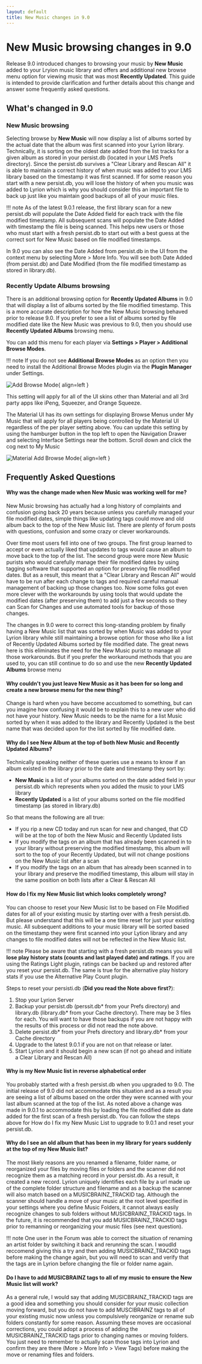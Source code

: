 ```yaml
---
layout: default
title: New Music changes in 9.0
---
```


# New Music browsing changes in 9.0
Release 9.0 introduced changes to browsing your music by __New Music__ added to your Lryion music library and offers and additional new browse menu option for viewing music that was most __Recently Updated__.  This guide is intended to provide clarification and further details about this change and answer some frequently asked questions.

## What's changed in 9.0
### New Music browsing
Selecting browse by __New Music__ will now display a list of albums sorted by the actual date that the album was first scanned into your Lyrion library. Technically, it is sorting on the oldest date added from the list tracks for a given album as stored in your persist.db (located in your LMS Prefs directory). Since the persist.db survives a "Clear Library and Rescan All" it is able to maintain a correct history of when music was added to your LMS library based on the timestamp it was first scanned. If for some reason you start with a new persist.db, you will lose the history of when you music was added to Lyrion which is why you should consider this an important file to back up just like you maintain good backups of all of your music files.

!!! note
        As of the latest 9.0.1 release, the first library scan for a new persist.db will populate the Date Added field for each track with the file modified timestamp. All subsequent scans will populate the Date Added with timestamp the file is being scanned. This helps new users or those who must start with a fresh persist.db to start out with a best guess at the correct sort for New Music based on file modified timestamps.

In 9.0 you can also see the Date Added from persist.db in the UI from the context menu by selecting More > More Info.  You will see both Date Added (from persist.db) and Date Modified (from the file modified timestamp as stored in library.db).

### Recently Update Albums browsing
There is an additional browsing option for __Recently Updated Albums__ in 9.0 that will display a list of albums sorted by the file modified timestamp. This is a more accurate description for how the New Music browsing behaved prior to release 9.0. If you prefer to see a list of albums sorted by file modified date like the New Music was previous to 9.0, then you should use __Recently Updated Albums__ browsing menu.

You can add this menu for each player via __Settings > Player > Additional Browse Modes__.

!!! note
        If you do not see __Additional Browse Modes__ as an option then you need to install the Additional Browse Modes plugin via the __Plugin Manager__ under Settings.

![Add Browse Mode](assets/new-music/add-browse-modes.png){ align=left }

This setting will apply for all of the UI skins other than Material and all 3rd party apps like iPeng, Squeezer, and Orange Squeeze.

The Material UI has its own settings for displaying Browse Menus under My Music that will apply for all players being controlled by the Material UI regardless of the per player setting above.  You can update this setting by using the hamburger button in the top left to open the Navigation Drawer and selecting Interface Settings near the bottom. Scroll down and click the cog next to My Music

![Material Add Browse Mode](assets/new-music/material-add-browse.png){ align=left }

## Frequently Asked Questions

#### Why was the change made when New Music was working well for me?
New Music browsing has actually had a long history of complaints and confusion going back 20 years because unless you carefully managed your file modified dates, simple things like updating tags could move and old album back to the top of the New Music list.  There are plenty of forum posts with questions, confusion and some crazy or clever workarounds.

Over time most users fell into one of two groups. The first group learned to accept or even actually liked that updates to tags would cause an album to move back to the top of the list.  The second group were more New Music purists who would carefully manage their file modified dates by using tagging software that supported an option for preserving file modified dates. But as a result, this meant that a "Clear Library and Rescan All" would have to be run after each change to tags and required careful manual management of backing up those changes too. Now some folks got even more clever with the workarounds by using tools that would update the modified dates (after preserving them) to add just a few seconds so they can Scan for Changes and use automated tools for backup of those changes.

The changes in 9.0 were to correct this long-standing problem by finally having a New Music list that was sorted by when Music was added to your Lyrion library while still maintaining a browse option for those who like a list of Recently Updated Albums sorted by file modified date. The great news here is this eliminates the need for the New Music purist to manage all those workarounds.  But if you prefer the workaround methods that you are used to, you can still continue to do so and use the new __Recently Updated Albums__ browse menu

#### Why couldn't you just leave New Music as it has been for so long and create a new browse menu for the new thing?
Change is hard when you have become accustomed to something, but can you imagine how confusing it would be to explain this to a new user who did not have your history. New Music needs to be the name for a list Music sorted by when it was added to the library and Recently Updated is the best name that was decided upon for the list sorted by file modified date.

#### Why do I see New Album at the top of both New Music and Recently Updated Albums?
Technically speaking neither of these queries use a means to know if an album existed in the library prior to the date and timestamp they sort by: 
- __New Music__ is a list of your albums sorted on the date added field in your persist.db which represents when you added the music to your LMS library
- __Recently Updated__ is a list of your albums sorted on the file modified timestamp (as stored in library.db)

So that means the following are all true:
- If you rip a new CD today and run scan for new and changed, that CD will be at the top of both the New Music and Recently Updated lists
- If you modify the tags on an album that has already been scanned in to your library without preserving the modified timestamp, this album will sort to the top of your Recently Updated, but will not change positions on the New Music list after a scan
- If you modify the tags on an album that has already been scanned in to your library and preserve the modified timestamp, this album will stay in the same position on both lists after a Clear & Rescan All

#### How do I fix my New Music list which looks completely wrong?
You can choose to reset your New Music list to be based on File Modified dates for all of your existing music by starting over with a fresh persist.db. But please understand that this will be a one time reset for just your existing music. All subsequent additions to your music library will be sorted based on the timestamp they were first scanned into your Lytion library and any changes to file modified dates will not be reflected in the New Music list.

!!! note
        Please be aware that starting with a fresh persist.db means you will __lose play history stats (counts and last played date) and ratings__. If you are using the Ratings Light plugin, ratings can be backed up and restored after you reset your persist.db. The same is true for the alternative play history stats if you use the Alternative Play Count plugin.

Steps to reset your persisti.db (__Did you read the Note above first?__):
1. Stop your Lyrion Server
2. Backup your persist.db (perssit.db* from your Prefs directory) and library.db (library.db* from your Cache directory). There may be 3 files for each. You will want to have those backups if you are not happy with the results of this process or did not read the note above.
3. Delete persist.db* from your Prefs directory and library.db* from your Cache directory 
4. Upgrade to the latest 9.0.1 if you are not on that release or later.
5. Start Lyrion and it should begin a new scan (if not go ahead and initiate a Clear Library and Rescan All)

#### Why is my New Music list in reverse alphabetical order
You probably started with a fresh persist.db when you upgraded to 9.0. The initial release of 9.0 did not accommodate this situation and as a result you are seeing a list of albums based on the order they were scanned with your last album scanned at the top of the list.  As noted above a change was made in 9.0.1 to accommodate this by loading the file modified date as date added for the first scan of a fresh persist.db. You can follow the steps above for How do I fix my New Music List to upgrade to 9.0.1 and reset your persist.db.

#### Why do I see an old album that has been in my library for years suddenly at the top of my New Music list?
The most likely reasons are you renamed a filename, folder name, or reorganized your files by moving files or folders and the scanner did not recognize them as a matching record in your persist.db.  As a result, it created a new record. Lyrion uniquely identifies each file by a url made up of the complete folder structure and filename and as a backup the scanner will also match based on a MUSICBRAINZ_TRACKID tag. Although the scanner should handle a move of your music at the root level specified in your settings where you define Music Folders, it cannot always easily recognize changes to sub folders without MUSICBRAINZ_TRACKID tags.  In the future, it is recommended that you add MUSICBRAINZ_TRACKID tags prior to remanning or reorganizing your music files (see next question).  

!!! note
        One user in the Forum was able to correct the situation of renaming an artist folder by switching it back and rerunning the scan.  I woudld reccomend giving this a try and then adding MUSICBRAINZ_TRACKID tags before making the change again, but you will need to scan and verify that the tags are in Lyrion before changing the file or folder name again.

#### Do I have to add MUSICBRAINZ tags to all of my music to ensure the New Music list will work?
As a general rule, I would say that adding MUSICBRAINZ_TRACKID tags are a good idea and something you should consider for your music collection moving forward, but you do not have to add MUSCIBRAINZ tags to all of your existing music now unless you compulsively reorganize or rename sub folders constantly for some reason. Assuming these moves are occasional corrections, you could adopt a process of adding the MUSICBRAINZ_TRACKID tags prior to changing names or moving folders. You just need to remember to actually scan those tags into Lyrion and confirm they are there (More > More Info > View Tags) before making the move or renaming files and folders.

